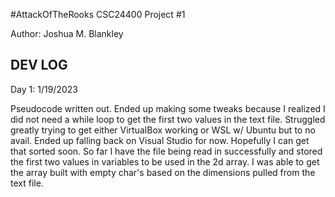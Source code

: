 #AttackOfTheRooks
CSC24400 Project #1

Author: Joshua M. Blankley


















DEV LOG
--------------------------------------------------------------------------------------------------
Day 1:
1/19/2023

Pseudocode written out. Ended up making some tweaks because I realized I did not need a while loop 
to get the first two values in the text file.
Struggled greatly trying to get either VirtualBox working or WSL w/ Ubuntu but to no avail. Ended 
up falling back on Visual Studio for now. Hopefully I can get that sorted soon.
So far I have the file being read in successfully and stored the first two values in variables to 
be used in the 2d array.
I was able to get the array built with empty char's based on the dimensions pulled from the text
file.

